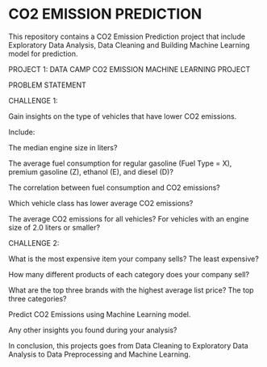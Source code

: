 # CO2 EMISSION PREDICTION
This repository contains a CO2 Emission Prediction project that include Exploratory Data Analysis, Data Cleaning and Building Machine Learning model for prediction.

PROJECT 1: DATA CAMP CO2 EMISSION MACHINE LEARNING PROJECT

PROBLEM STATEMENT

CHALLENGE 1: 

Gain insights on the type of vehicles that have lower CO2 emissions. 

Include:

The median engine size in liters?

The average fuel consumption for regular gasoline (Fuel Type = X), premium gasoline (Z), ethanol (E), and diesel (D)?

The correlation between fuel consumption and CO2 emissions?

Which vehicle class has lower average CO2 emissions?

The average CO2 emissions for all vehicles? For vehicles with an engine size of 2.0 liters or smaller?


CHALLENGE 2: 

What is the most expensive item your company sells? The least expensive?

How many different products of each category does your company sell?

What are the top three brands with the highest average list price? The top three categories?

Predict CO2 Emissions using Machine Learning model.

Any other insights you found during your analysis?


In conclusion, this projects goes from Data Cleaning to Exploratory Data Analysis to Data Preprocessing and Machine Learning.
